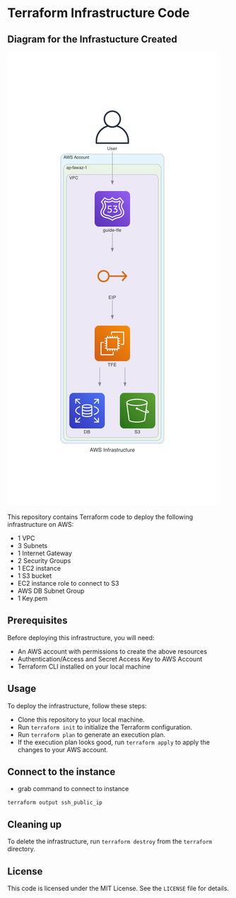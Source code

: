 # Terraform Infrastructure Code

## Diagram for the Infrastucture Created
![Screenshot](diagram/aws_infrastructure.png)

This repository contains Terraform code to deploy the following infrastructure on AWS:

- 1 VPC
- 3 Subnets
- 1 Internet Gateway
- 2 Security Groups
- 1 EC2 instance
- 1 S3 bucket
- EC2 instance role to connect to S3
- AWS DB Subnet Group
- 1 Key.pem

## Prerequisites

Before deploying this infrastructure, you will need:

- An AWS account with permissions to create the above resources
- Authentication/Access and Secret Access Key to AWS Account
- Terraform CLI installed on your local machine

## Usage

To deploy the infrastructure, follow these steps:

- Clone this repository to your local machine.
- Run `terraform init` to initialize the Terraform configuration.
- Run `terraform plan` to generate an execution plan.
- If the execution plan looks good, run `terraform apply` to apply the changes to your AWS account.



## Connect to the instance

- grab command to connect to instance

```
terraform output ssh_public_ip
```

## Cleaning up
To delete the infrastructure, run `terraform destroy` from the `terraform` directory.

## License
This code is licensed under the MIT License. See the `LICENSE` file for details.
